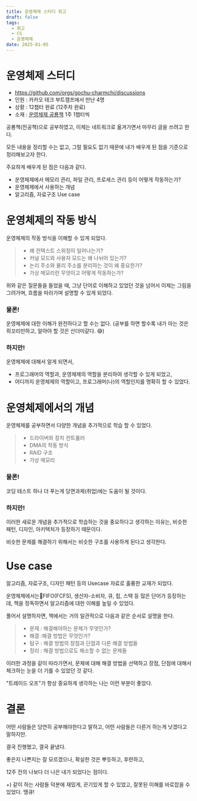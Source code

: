 ```yaml
---
title: 운영체제 스터디 회고
draft: false
tags:
  - 회고
  - CS
  - 운영체제
date: 2025-01-05
---
```

# 운영체제 스터디
- https://github.com/orgs/gochu-charmchi/discussions
- 인원 : 카카오 테크 부트캠프에서 만난 4명
- 상황 : 12챕터 완료 (12주차 완료)
- 소재 : [운영체제 공룡책](https://m.yes24.com/Goods/Detail/89496122) 1주 1챕터씩

공룡책(전공책)으로 공부하였고, 이제는 네트워크로 옮겨가면서 마무리 글을 쓰려고 한다.

모든 내용을 정리할 수는 없고, 그럴 필요도 없기 때문에
내가 배우게 된 점을 기준으로 정리해보고자 한다.

주요하게 배우게 된 점은 다음과 같다.

- 운영체제에서 메모리 관리, 파일 관리, 프로세스 관리 등이 어떻게 작동하는가?
- 운영체제에서 사용하는 개념
- 알고리즘, 자료구조 Use case

# 운영체제의 작동 방식
운영체제의 작동 방식을 이해할 수 있게 되었다.

> - 왜 컨텍스트 스위칭이 일어나는가?
> - 커널 모드와 사용자 모드는 왜 나뉘어 있는가?
> - 논리 주소와 물리 주소를 분리하는 것이 왜 중요한가?
> - 가상 메모리란 무엇이고 어떻게 작동하는가?

위와 같은 질문들을 들었을 때, 그냥 단어로 이해하고 있었던 것을 넘어서
이제는 그림을 그려가며, 흐름을 따라가며 설명할 수 있게 되었다.

### 물론!
운영체제에 대한 이해가 완전하다고 할 수는 없다.
(공부를 하면 할수록 내가 아는 것은 쥐꼬리만하고, 알아야 할 것은 산더미같다. 😅)
### 하지만!
운영체제에 대해서 알게 되면서, 
 - 프로그래머의 역할과, 운영체제의 역할을 분리하여 생각할 수 있게 되었고, 
 - 어디까지 운영체제의 역할이고, 프로그래머(나)의 역할인지를 명확히 할 수 있었다.

# 운영체제에서의 개념
운영체제를 공부하면서 다양한 개념을 추가적으로 학습 할 수 있었다.
> - 드라이버와 장치 컨트롤러
> - DMA의 작동 방식
> - RAID 구조
> - 가상 메모리
### 물론! 
코딩 테스트 하나 더 푸는게 당면과제(취업)에는 도움이 될 것이다.
### 하지만!
이러한 새로운 개념을 추가적으로 학습하는 것을 중요하다고 생각하는 이유는,
비슷한 패턴, 디자인, 아키텍처가 등장하기 때문이다.

비슷한 문제를 해결하기 위해서는 비슷한 구조를 사용하게 된다고 생각한다.

# Use case
알고리즘, 자료구조, 디자인 패턴 등의 Usecase 자료로 훌륭한 교재가 되었다.

운영체제에서는FIFO(FCFS), 생산자-소비자, 큐, 힙, 스택 등 많은 단어가 등장하는데,
책을 정독하면서 알고리즘에 대한 이해를 높일 수 있었다.

풀어서 설명하자면, 책에서는 거의 일관적으로 다음과 같은 순서로 설명을 한다.
> - 문제 : 해결해야하는 문제가 무엇인가?
> - 해결 :해결 방법은 무엇인가?
> - 탐구 : 해결 방법의 장점과 단점과 다른 해결 방법들
> - 정리 : 해결 방법으로도 해소할 수 없는 문제들

이러한 과정을 같이 따라가면서, 문제에 대해 해결 방법을 선택하고 
장점, 단점에 대해서 체크하는 눈을 더 기를 수 있었던 것 같다.

"트레이드 오프"가 항상 중요하게 생각하는 나는 이런 부분이 좋았다.

# 결론
어떤 사람들은 당연히 공부해야한다고 말하고,
어떤 사람들은 다른거 하는게 낫겠다고 말하지만.

결국 진행했고, 결국 끝냈다.

좋은지 나쁜지는 잘 모르겠으나,
확실한 것은 뿌듯하고, 후련하고, 

12주 전의 나보다 더 나은 내가 되었다는 점이다.

+)
같이 하는 사람들 덕분에 재밌게, 끈기있게 할 수 있었고,
잘못된 이해를 바로잡을 수 있었다. 땡큐!




